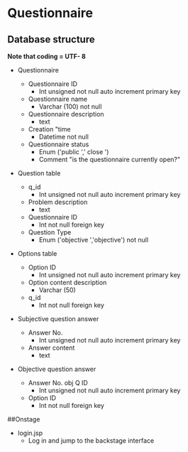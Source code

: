 # Questionnaire

## Database structure

**Note that coding = UTF- 8**

- Questionnaire
    - Questionnaire ID
        - Int unsigned not null auto increment primary key
    - Questionnaire name
        - Varchar (100) not null
    - Questionnaire description
        -  text
    - Creation "time
        - Datetime not null
    - Questionnaire status
        - Enum ('public ',' close ')
        - Comment "is the questionnaire currently open?"
- Question table
    - q_id
        - Int unsigned not null auto increment primary key
    - Problem description
        -  text
    - Questionnaire ID
        - Int not null foreign key
    - Question Type
        - Enum ('objective ','objective') not null

- Options table
    - Option ID
        - Int unsigned not null auto increment primary key
    - Option content description
        - Varchar (50)
    - q_id
        - Int not null foreign key

- Subjective question answer
    - Answer No.
        - Int unsigned not null auto increment primary key
    - Answer content
        -  text

- Objective question answer
    - Answer No. obj Q ID
        - Int unsigned not null auto increment primary key
    - Option ID
        - Int not null foreign key
        
##Onstage
- login.jsp
    - Log in and jump to the backstage interface
